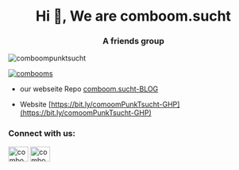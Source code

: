 <h1 align="center">Hi 👋, We are comboom.sucht</h1>
<h3 align="center">A friends group</h3>

<p align="left"> <img src="https://komarev.com/ghpvc/?username=comboompunktsucht&label=Profile%20views&color=0e75b6&style=flat" alt="comboompunktsucht" /> </p>

<p align="left"> <a href="https://twitter.com/combooms" target="blank"><img src="https://img.shields.io/twitter/follow/combooms?logo=twitter&style=for-the-badge" alt="combooms" /></a> </p>

- our webseite Repo [comboom.sucht-BLOG](https://github.com/comboomPunkTsucht/comboom.sucht-BLOG)

- Website [https://bit.ly/comoomPunkTsucht-GHP](https://bit.ly/comoomPunkTsucht-GHP)

<h3 align="left">Connect with us:</h3>
<p align="left">
<a href="https://twitter.com/combooms" target="blank"><img align="center" src="https://raw.githubusercontent.com/rahuldkjain/github-profile-readme-generator/master/src/images/icons/Social/twitter.svg" alt="combooms" height="30" width="40" /></a>
<a href="https://instagram.com/comboom.sucht" target="blank"><img align="center" src="https://raw.githubusercontent.com/rahuldkjain/github-profile-readme-generator/master/src/images/icons/Social/instagram.svg" alt="comboom.sucht" height="30" width="40" /></a>
</p>
